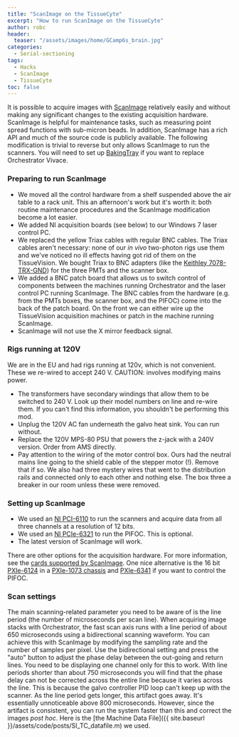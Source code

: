 ```yaml
---
title: "ScanImage on the TissueCyte"
excerpt: "How to run ScanImage on the TissueCyte"
author: robc
header:
  teaser: "/assets/images/home/GCamp6s_brain.jpg"
categories:
  - Serial-sectioning
tags: 
  - Hacks
  - ScanImage
  - TissueCyte
toc: false
---
```

 
It is possible to acquire images with [ScanImage](http://scanimage.vidriotechnologies.com/display/SIH/ScanImage+Home) relatively easily and without making any significant changes to the existing acquisition hardware. 
ScanImage is helpful for maintenance tasks, such as measuring point spread functions with sub-micron beads. 
In addition, ScanImage has a rich API and much of the source code is publicly available.
The following modification is trivial to reverse but only allows ScanImage to run the scanners. 
You will need to set up [BakingTray](https://github.com/SainsburyWellcomeCentre/BakingTray) if you want to replace Orchestrator Vivace. 


### Preparing to run ScanImage
- We moved all the control hardware from a shelf suspended above the air table to a rack unit. This an afternoon's work but it's worth it:  both routine maintenance procedures and the ScanImage modification become a lot easier. 
- We added NI acquisition boards (see below) to our Windows 7 laser control PC. 
- We replaced the yellow Triax cables with regular BNC cables. The Triax cables aren't necessary: none of our *in vivo* two-photon rigs use them and we've noticed no ill effects having got rid of them on the TissueVision. We bought Triax to BNC adapters (like the [Keithley 7078-TRX-GND](https://www.google.com/search?q=Triax+to+BNC+Adapter,+7078-TRX-GND,+Keithley#q=Keithley+7078-TRX-GND)) for the three PMTs and the scanner box. 
- We added a BNC patch board that allows us to switch control of components between the machines running Orchestrator and the laser control PC running ScanImage. The BNC cables from the hardware (e.g. from the PMTs boxes, the scanner box, and the PIFOC) come into the back of the patch board. On the front we can either wire up the TissueVision acquisition machines or patch in the machine running ScanImage. 
- ScanImage will not use the X mirror feedback signal.  

### Rigs running at 120V
We are in the EU and had rigs running at 120v, which is not convenient. These we re-wired to accept 240 V. CAUTION: involves modifying mains power.
- The transformers have secondary windings that allow them to be switched to 240 V. Look up their model numbers on line and re-wire them. If you can't find this information, you shouldn't be performing this mod. 
- Unplug the 120V AC fan underneath the galvo heat sink. You can run without. 
- Replace the 120V MPS-80 PSU that powers the z-jack with a 240V version. Order from AMS directly. 
- Pay attention to the wiring of the motor control box. Ours had the neutral mains line going to the shield cable of the stepper motor (!). Remove that if so. We also had three mystery wires that went to the distribution rails and connected only to each other and nothing else. The box three a breaker in our room unless these were removed.


### Setting up ScanImage
- We used an [NI PCI-6110](http://sine.ni.com/nips/cds/view/p/lang/en/nid/11888) to run the scanners and acquire data from all three channels at a resolution of 12 bits.  
- We used an [NI PCIe-6321](http://sine.ni.com/nips/cds/view/p/lang/en/nid/207405) to run the PIFOC. This is optional.
- The latest version of ScanImage will work.

There are other options for the acquisition hardware. For more information, see the [cards supported by ScanImage](http://scanimage.vidriotechnologies.com/display/SI2016/Supported+Microscope+Hardware). One nice alternative is the 16 bit [PXIe-6124](http://sine.ni.com/nips/cds/view/p/lang/en/nid/206514) in a [PXIe-1073 chassis](http://sine.ni.com/nips/cds/view/p/lang/en/nid/207401) and [PXIe-6341](http://sine.ni.com/nips/cds/view/p/lang/en/nid/207415) if you want to control the PIFOC.

### Scan settings
The main scanning-related parameter you need to be aware of is the line period (the number of microseconds per scan line). When acquiring image stacks with Orchestrator, the fast scan axis runs with a line period of about 650 microseconds using a bidirectional scanning waveform. You can achieve this with ScanImage by modifying the sampling rate and the number of samples per pixel. Use the bidirectional setting and press the "auto" button to adjust the phase delay between the out-going and return lines. You need to be displaying one channel only for this to work. With line periods shorter than about 750 microseconds you will find that the phase delay can not be corrected across the entire line because it varies across the line. This is because the galvo controller PID loop can't keep up with the scanner. As the line period gets longer, this artifact goes away. It's essentially unnoticeable above 800 microseconds. However, since the artifact is consistent, you can run the system faster than this and correct the images *post hoc*. Here is the [the Machine Data File]({{ site.baseurl }}/assets/code/posts/SI_TC_datafile.m) we used.
